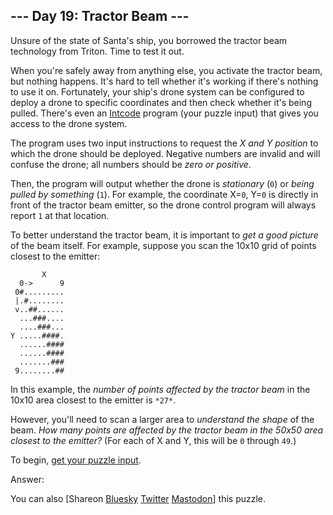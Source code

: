 \--- Day 19: Tractor Beam ---
----------

Unsure of the state of Santa's ship, you borrowed the tractor beam technology from Triton. Time to test it out.

When you're safely away from anything else, you activate the tractor beam, but nothing happens. It's hard to tell whether it's working if there's nothing to use it on. Fortunately, your ship's drone system can be configured to deploy a drone to specific coordinates and then check whether it's being pulled. There's even an [Intcode](9) program (your puzzle input) that gives you access to the drone system.

The program uses two input instructions to request the *X and Y position* to which the drone should be deployed. Negative numbers are invalid and will confuse the drone; all numbers should be *zero or positive*.

Then, the program will output whether the drone is *stationary* (`0`) or *being pulled by something* (`1`). For example, the coordinate X=`0`, Y=`0` is directly in front of the tractor beam emitter, so the drone control program will always report `1` at that location.

To better understand the tractor beam, it is important to *get a good picture* of the beam itself. For example, suppose you scan the 10x10 grid of points closest to the emitter:

```
       X
  0->      9
 0#.........
 |.#........
 v..##......
  ...###....
  ....###...
Y .....####.
  ......####
  ......####
  .......###
 9........##

```

In this example, the *number of points affected by the tractor beam* in the 10x10 area closest to the emitter is `*27*`.

However, you'll need to scan a larger area to *understand the shape* of the beam. *How many points are affected by the tractor beam in the 50x50 area closest to the emitter?* (For each of X and Y, this will be `0` through `49`.)

To begin, [get your puzzle input](19/input).

Answer:

You can also [Shareon [Bluesky](https://bsky.app/intent/compose?text=%22Tractor+Beam%22+%2D+Day+19+%2D+Advent+of+Code+2019+%23AdventOfCode+https%3A%2F%2Fadventofcode%2Ecom%2F2019%2Fday%2F19) [Twitter](https://twitter.com/intent/tweet?text=%22Tractor+Beam%22+%2D+Day+19+%2D+Advent+of+Code+2019&url=https%3A%2F%2Fadventofcode%2Ecom%2F2019%2Fday%2F19&related=ericwastl&hashtags=AdventOfCode) [Mastodon](javascript:void(0);)] this puzzle.